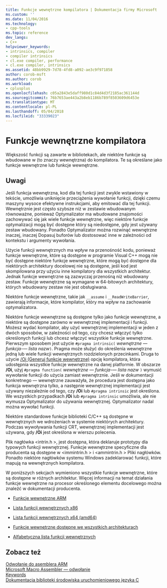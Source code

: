 ```yaml
---
title: Funkcje wewnętrzne kompilatora | Dokumentacja firmy Microsoft
ms.custom: ''
ms.date: 11/04/2016
ms.technology:
- cpp-tools
ms.topic: reference
dev_langs:
- C++
helpviewer_keywords:
- intrinsics, compiler
- compiler intrinsics
- cl.exe compiler, performance
- cl.exe compiler, intrinsics
ms.assetid: 48bb9929-7d78-4fd8-a092-ae3c9f971858
author: corob-msft
ms.author: corob
ms.workload:
- cplusplus
ms.openlocfilehash: c05a2843e5daff980d1c84d4d3f2185ac361144d
ms.sourcegitcommit: 76b7653ae443a2b8eb1186b789f8503609d6453e
ms.translationtype: MT
ms.contentlocale: pl-PL
ms.lasthandoff: 05/04/2018
ms.locfileid: "33339023"
---
```

# <a name="compiler-intrinsics"></a>Funkcje wewnętrzne kompilatora
Większość funkcji są zawarte w bibliotekach, ale niektóre funkcje są wbudowane w (to znaczy wewnętrzna) do kompilatora. Te są określane jako funkcje wewnętrzne lub funkcje wewnętrzne.  
  
## <a name="remarks"></a>Uwagi  
 Jeśli funkcja wewnętrzna, kod dla tej funkcji jest zwykle wstawiony w tekście, umożliwia uniknięcie przeciążenia wywołanie funkcji, dzięki czemu maszyny wysoce efektywne instrukcjami, aby emitować dla tej funkcji. Wewnętrznie jest często szybsze niż w zestawie wbudowanym równoważne, ponieważ Optymalizator ma wbudowane znajomości zachowywać się jak wiele funkcje wewnętrzne, więc niektóre funkcje optymalizacji mogą być dostępne który są niedostępne, gdy jest używany zestaw wbudowany. Ponadto Optymalizator można rozwinąć wewnętrzne inaczej, inaczej Dopasuj buforów lub dostosować inne w zależności od kontekstu i argumenty wywołania.  
  
 Użycie funkcji wewnętrznych ma wpływ na przenośność kodu, ponieważ funkcje wewnętrzne, które są dostępne w programie Visual C++ mogą nie być dostępne niektóre funkcje wewnętrzne, które mogą być dostępne dla niektórych architektury docelowej nie są dostępne, jeśli kod jest skompilowana przy użyciu inne kompilatory dla wszystkich architektur. Jednak funkcje wewnętrzne są zazwyczaj przenośną niż wbudowany zestaw. Funkcje wewnętrzne są wymagane w 64-bitowych architektury, których wbudowany zestaw nie jest obsługiwana.  
  
 Niektóre funkcje wewnętrzne, takie jak `__assume` i `__ReadWriteBarrier`, zawierają informacje, które kompilator, który ma wpływ na zachowanie optymalizatora.  
  
 Niektóre funkcje wewnętrzne są dostępne tylko jako funkcje wewnętrzne, a niektóre są dostępne zarówno w wewnętrznej implementacji i funkcji. Możesz wydać kompilator, aby użyć wewnętrznej implementacji w jeden z dwóch sposobów, w zależności od tego, czy chcesz włączyć tylko określonych funkcji lub chcesz włączyć wszystkie funkcje wewnętrzne. Pierwszym sposobem jest użycie `#pragma intrinsic(` *wewnętrzne — funkcja-— lista nazw*`)`. Pragma może służyć do określenia wewnętrzne jedną lub wiele funkcji wewnętrznych rozdzielonych przecinkami. Druga to użycie [/Oi (Generuj funkcje wewnętrzne)](../build/reference/oi-generate-intrinsic-functions.md) opcję kompilatora, która udostępnia wszystkie funkcje wewnętrzne na danej platformie. W obszarze **/Oi**, użyj `#pragma function(` *wewnętrzne — funkcja-— lista nazw* `)` wymusić wywołanie funkcji do użycia zamiast wewnętrznie. Jeśli w dokumentacji konkretnego — wewnętrzne zauważyła, że procedura jest dostępna jako funkcja wewnętrzna tylko, a następnie wewnętrznej implementacji jest używany niezależnie od tego, czy **/Oi** lub `#pragma intrinsic` jest określona. We wszystkich przypadkach **/Oi** lub `#pragma intrinsic` umożliwia, ale nie wymusza Optymalizator do używania wewnętrznej. Optymalizator nadal można wywołać funkcji.  
  
 Niektóre standardowe funkcje biblioteki C/C++ są dostępne w wewnętrznych we wdrożeniach w systemie niektórych architektury. Podczas wywoływania funkcji CRT, wewnętrznej implementacji jest używana, gdy **/Oi** jest określona w wierszu polecenia.  
  
 Plik nagłówka \<intrin.h >, jest dostępna, która deklaruje prototypy dla typowych funkcji wewnętrznej. Funkcje wewnętrzne specyficzne dla producenta są dostępne w \<immintrin.h > i \<ammintrin.h > Pliki nagłówków. Ponadto niektóre nagłówków systemu Windows zadeklarować funkcji, które mapują na wewnętrznych kompilatora.  
  
 W poniższych sekcjach wymieniono wszystkie funkcje wewnętrzne, które są dostępne w różnych architektur. Więcej informacji na temat działania funkcje wewnętrzne na procesor określonego elementu docelowego można znaleźć w dokumentacji producenta.  
  
-   [Funkcje wewnętrzne ARM](../intrinsics/arm-intrinsics.md)  
  
-   [Lista funkcji wewnętrznych x86](../intrinsics/x86-intrinsics-list.md)  
  
-   [Lista funkcji wewnętrznych x64 (amd64)](../intrinsics/x64-amd64-intrinsics-list.md)  
  
-   [Funkcje wewnętrzne dostępne we wszystkich architekturach](../intrinsics/intrinsics-available-on-all-architectures.md)  
  
-   [Alfabetyczna lista funkcji wewnętrznych](../intrinsics/alphabetical-listing-of-intrinsic-functions.md)  
  
## <a name="see-also"></a>Zobacz też  
 [Odwołanie do asemblera ARM](../assembler/arm/arm-assembler-reference.md)   
 [Microsoft Macro Assembler — odwołanie](../assembler/masm/microsoft-macro-assembler-reference.md)   
 [Keywords](../cpp/keywords-cpp.md)   
 [Dokumentacja biblioteki środowiska uruchomieniowego języka C](../c-runtime-library/c-run-time-library-reference.md)